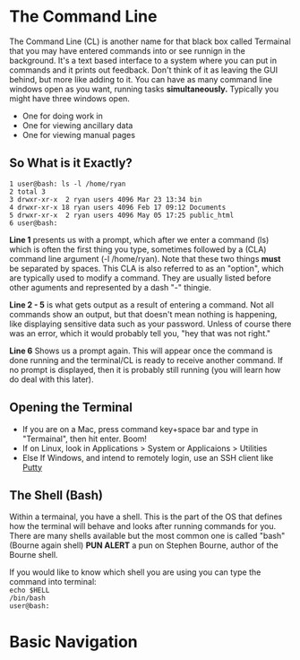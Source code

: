 # The Command Line

The Command Line (CL) is another name for that black box called Termainal that you may have entered commands into or see runnign in the background. It's a text based interface to a system where you can put in commands and it prints out feedback. Don't think of it as leaving the GUI behind, but more like adding to it. You can have as many command line windows open as you want, running tasks **simultaneously.** Typically you might have three windows open. 

- One for doing work in
- One for viewing ancillary data
- One for viewing manual pages

## So What is it Exactly?

`1 user@bash: ls -l /home/ryan`  
`2 total 3`  
`3 drwxr-xr-x  2 ryan users 4096 Mar 23 13:34 bin`  
`4 drwxr-xr-x 18 ryan users 4096 Feb 17 09:12 Documents`  
`5 drwxr-xr-x  2 ryan users 4096 May 05 17:25 public_html`  
`6 user@bash:`  

**Line 1** presents us with a prompt, which after we enter a command (ls) which is often the first thing you type, sometimes followed by a (CLA) command line argument (-l /home/ryan). Note that these two things **must** be separated by spaces. This CLA is also referred to as an "option", which are typically used to modify a command. They are usually listed before other aguments and represented by a dash "-" thingie.

**Line 2 - 5** is what gets output as a result of entering a command. Not all commands show an output, but that doesn't mean nothing is happening, like displaying sensitive data such as your password. Unless of course there was an error, which it would probably tell you, "hey that was not right."

**Line 6** Shows us a prompt again. This will appear once the command is done running and the terminal/CL is ready to receive another command. If no prompt is displayed, then it is probably still running (you will learn how do deal with this later).

## Opening the Terminal

* If you are on a Mac, press command key+space bar and type in "Termainal", then hit enter. Boom!
* If on Linux, look in Applications > System or Applicaions > Utilities
* Else If Windows, and intend to remotely login, use an SSH client like [Putty](http://www.chiark.greenend.org.uk/~sgtatham/putty/download.html)

## The Shell (Bash)

Within a termainal, you have a shell. This is the part of the OS that defines how the terminal will behave and looks after running commands for you. There are many shells available but the most common one is called "bash" (Bourne again shell) **PUN ALERT** a pun on Stephen Bourne, author of the Bourne shell. 

If you would like to know which shell you are using you can type the command into terminal:  
`echo $HELL`  
`/bin/bash`    
`user@bash:`  

# Basic Navigation



